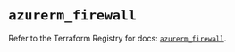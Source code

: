 # `azurerm_firewall`

Refer to the Terraform Registry for docs: [`azurerm_firewall`](https://registry.terraform.io/providers/hashicorp/azurerm/4.28.0/docs/resources/firewall).
